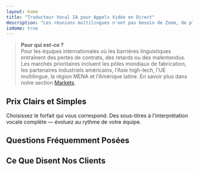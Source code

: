 ```yaml
---
layout: home
title: "Traducteur Vocal IA pour Appels Vidéo en Direct"
description: "Les réunions multilingues n'ont pas besoin de Zoom, de plugins ou d'interprètes. InterMind est un traducteur vocal IA pour les appels vidéo en temps réel — parlez et traduisez instantanément."
isHome: true
---
```


<!-- text="Concentrez-vous sur la croissance — laissez InterMind gérer les langues." -->
<!-- text="Les salles de classe prennent des années ; InterMind offre une compréhension en temps réel aujourd'hui, dans toutes les langues." -->
<!-- text="Réunions Vidéo **Multilingues** avec Interprétation **Vocale**" -->
<!-- title="Réunions Vidéo avec **Interprétation** en Direct" -->

<HeroSection
title="Communiquez dans **Toutes** les Langues"
text="Nouvelle génération d'appels vidéo. Traduction vocale par IA — évoluée en interprétation en temps réel.">

<AuthButton text="Écoutez la différence" buttonClass="brand"/>
<!-- <ContactFormModalNav buttonText="Demander une Démo"/>
<NavButton to="#pricing" buttonClass="alt" buttonLabel="Tarifs" /> -->
</HeroSection>

> **Pour qui est-ce ?**  
> Pour les équipes internationales où les barrières linguistiques entraînent des pertes de contrats, des retards ou des malentendus. Les marchés prioritaires incluent les pôles mondiaux de fabrication, les partenaires industriels américains, l'Asie high-tech, l'UE multilingue, la région MENA et l'Amérique latine. En savoir plus dans notre section [Markets](./product/markets).

<span id="1"></span>
<FeatureBlock :card="{
  title: 'Traduction ≠ Compréhension. Voici la suite.',
  details: 'Quelle que soit la langue, **votre voix est entendue — et comprise** — comme si vous parliez la même langue.',
    items: [
      '⚡︎ Naturellement, en [temps réel](/product/how-it-works), et sans sous-titres ni décalage.',
      '✧ L\'interprétation alimentée par l\'IA capture le ton, l\'intention et la terminologie spécifique à l\'industrie.',
    ],
  link: './product/what-is-intermind',
  src: {
    light: '/1.png',
    dark: '/1.png',
  },
  inversion: false
}" />

<span id="2"></span>
<FeatureBlock :card="{
    title: 'L\'Intelligence au Cœur de Vos Réunions',
    details: 'InterMind transforme chaque appel multilingue en connaissances claires et consultables.',
    items: [
      '🔍 **Posez n\'importe quelle question** — l\'IA trouve des réponses **dans toutes vos réunions**.',
      '✧ Extrait automatiquement les tâches, les responsables et les délais.',
      '✧ Résume les points clés dans n\'importe quelle langue — instantanément.',
    ],
    link: '/product/how-it-works#🧩-deep-memory-deep-understanding',
    src: {
      light: '/2l.png',
      dark: '/2d.png',
    },
    inversion: true
  }" />

<span id="3"></span>
<FeatureBlock :card="{
    title: 'Conçu pour les Réunions Professionnelles — Pas Juste pour Parler',
    details: 'InterMind est une **plateforme de réunion vidéo de niveau professionnel**, pas un simple complément ou plugin.',
    items: [
      '✧ Résolution 1080p, suppression intelligente du bruit, planification, modération, partage d\'écran, enregistrement, chat entre participants, intégration du calendrier et traduction — tout est intégré, prêt à l\'emploi.',
      '✧ **Gratuit pour Toujours** — pas de carte de crédit, pas de limite de temps.',
    ],
    link: '/product/how-it-works',
    src: {
      light: '/3.png',
      dark: '/3.png',
    },
    inversion: false
  }" />

<span id="4"></span>
<FeatureBlock
  :card="{
    title: 'Confidentialité Là Où C\'est Important',
    details:
      'InterMind est conçu pour les conversations critiques en matière de confiance — où la confidentialité et le contrôle sont essentiels.',
    items: [
      '⚡︎ [Confidentialité basée sur les régions](/product/privacy-architecture) — UE, États-Unis, Asie du Sud-Est',
      '✧ Conforme : RGPD, CCPA, UAE PDPL',
      '✧ **Zéro entraînement de données**. Aucun accès tiers.'
    ],
    link: '/product/privacy-architecture',
    src: {
      light: '/4.png',
      dark: '/4.png',
    },
    inversion: true
  }"
/>

<span id="Pricing"></span>

## Prix Clairs et Simples

Choisissez le forfait qui vous correspond. Des sous-titres à l'interprétation vocale complète — évoluez au rythme de votre équipe.

<PricingPlans :plans="[
  {
    title: '**Basic** 1 utilisateur',
    price: '**Gratuit**',
    details: '25 réunions gratuites',
    items: [
      'Réunions vidéo jusqu'à 100 participants [💬](#3)',
      '30 Go de stockage mutualisé par utilisateur',
      '**Traduction vocale simultanée** [💬](#1)',
      'Assistant IA pour les notes et résumés [💬](#2)',
    ],
  },
  {
    title: '**Pro** 1-99 utilisateurs',
    price: '**20€** /mois/utilisateur, facturation annuelle',
    details: 'ou 25€ par mois',
    items: [
      'Réunions vidéo jusqu'à 150 participants [💬](#3)',
      '2 To de stockage mutualisé par utilisateur',
      '**Traduction vocale simultanée** [💬](#1)',
      'Assistant IA pour les notes et résumés [💬](#2)',
    ],
  },
  {
    title: '**Business** 1-250 utilisateurs',
    price: '**Prix personnalisé**',
    details: 'Conçu pour la confidentialité et la conformité',
    items: [
      'Réunions vidéo jusqu'à 500 participants [💬](#3)',
      '5 To de stockage mutualisé par utilisateur',
      '**Traduction vocale simultanée** [💬](#1)',
      '**Collègue IA**. Apparence humaine. Voix naturelle. Plus intelligent que vous 👽.',
      '**Routage privé par région** (UE / États-Unis / Asie) [💬](#4)',
    ],
  }
]">
<AuthButton text="Essayer gratuitement" buttonClass="alt"/>
<AuthButton text="Acheter maintenant" buttonClass="brand"/>
<ContactFormModalNav buttonText="Parler à notre équipe" buttonClass="alt"/>
</PricingPlans>

<span id="FAQ"></span>

## Questions Fréquemment Posées

<AccordionGroup :items="
[
  {
    q: 'Qu\'est-ce qu\'un utilisateur sous licence et qu\'est-ce qu\'un participant ?',
    a: 'Un *utilisateur sous licence* dispose d\'une licence gratuite ou payante et peut planifier des réunions selon les limites de son forfait. Les *participants* sont les invités — ils **n\'ont pas besoin de compte ni de licence** pour rejoindre et peuvent se connecter depuis n\'importe quel appareil **gratuitement**.'
  },
  {
    q: 'Combien de participants peuvent rejoindre une réunion ?',
    a: 'Cela dépend de votre forfait : *Basic* prend en charge jusqu\'à **100 participants**, *Pro* jusqu\'à **150**, et *Business* jusqu\'à **500**.'
  },
  {
    q: 'Combien de personnes peuvent utiliser une licence InterMind ?',
    a: 'Chaque *utilisateur sous licence* peut organiser des **réunions illimitées**. Si plusieurs membres de l\'équipe doivent organiser des réunions simultanément, chacun aura besoin de sa propre licence.'
  },
  {
    q: 'L\'interprétation vocale fonctionne-t-elle sur tous les forfaits ?',
    a: 'Oui, *l\'interprétation vocale* est disponible sur tous les forfaits. Sur *Basic*, elle fonctionne avec **sous-titres uniquement**. *Pro* et *Business* débloquent **l\'interprétation voix-à-voix bidirectionnelle** complète, plus de capacité et des fonctionnalités avancées.'
  },
  {
    q: 'Quelle est la durée maximale d\'une réunion ?',
    a: 'Les réunions peuvent durer jusqu\'à **24 heures** sur tous les forfaits.'
  },
  {
    q: 'Puis-je enregistrer les réunions ?',
    a: 'Oui, tous les forfaits prennent en charge **l\'enregistrement des réunions**. Les enregistrements sont stockés en toute sécurité dans votre compte et accessibles à tout moment.'
  },
  {
    q: 'Y a-t-il une limite au nombre de réunions que je peux organiser ?',
    a: 'Non. Vous pouvez organiser des **réunions illimitées** — même avec le forfait *Free Basic*. Les forfaits *Pro* et *Business* offrent plus de puissance, de participants et de contrôle.'
  },
  {
    q: 'Que faire si j\'ai besoin de plus de stockage pour les enregistrements ?',
    a: '*Pro* inclut **2 To** de stockage mutualisé par utilisateur. *Business* offre **5 To**. Besoin de plus ? **Contactez-nous** pour des options personnalisées.'
  },
  {
    q: 'Comment InterMind assure-t-il la confidentialité et la sécurité des données ?',
    a: 'InterMind est **privé par conception**. Toutes les données sont traitées et stockées dans votre région sélectionnée — *UE, États-Unis ou Asie*. Nous respectons le **RGPD, le CCPA et l\'UAE PDPL**, et **n\'utilisons jamais votre contenu** pour la formation ou l\'accès par des tiers.'
  },
  {
    q: 'Puis-je essayer InterMind avant d\'acheter un forfait ?',
    a: 'Absolument. Le forfait *Free Basic* vous donne un accès complet aux fonctionnalités de base — y compris les **réunions multilingues**, les **sous-titres** et un **assistant IA**. Pas de carte de crédit, **pas de limite de temps**. Passez à la version supérieure à tout moment.'
  },
  {
    q: 'Que faire si j\'ai besoin d\'aide ou de support ?',
    a: 'Le support est disponible via notre **centre d\'aide**, par **email** et par **chat en direct**. Les utilisateurs *Business* bénéficient d\'un **support prioritaire** avec un contact dédié.'
  },
  {
    q: 'Puis-je annuler mon abonnement à tout moment ?',
    a: 'Oui. Les *forfaits mensuels* sont annulés à la fin du cycle de facturation. Les *forfaits annuels* peuvent être annulés avec un **remboursement au prorata**.'
  },
  {
    q: 'Comment puis-je mettre à niveau ou rétrograder mon forfait ?',
    a: 'Vous pouvez modifier votre forfait à tout moment dans vos **paramètres de compte**. Les changements prennent effet **immédiatement**.'
  },
  {
    q: 'Quelles langues InterMind prend-il en charge pour l\'interprétation vocale ?',
    a: 'Nous prenons en charge **plus de 100 langues** avec interprétation vocale en temps réel. La liste ne cesse de s\'allonger — consultez notre site web pour les mises à jour.'
  },
  {
    q: 'Puis-je utiliser InterMind pour des webinaires ou de grands événements ?',
    a: 'Oui. Les forfaits *Pro* et *Business* sont idéaux pour les **grandes réunions et webinaires** — avec prise en charge jusqu\'à **500 participants** sur *Business*.'
  }
]
"/>

<span id="Testimonials"></span>

## Ce Que Disent Nos Clients

<AutoScrollTestimonials testimonialsUrl="/testimonials.json"/>